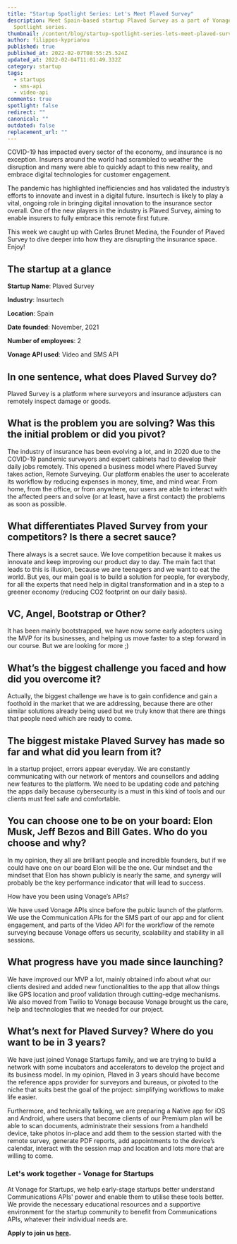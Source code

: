 ```yaml
---
title: "Startup Spotlight Series: Let's Meet Plaved Survey"
description: Meet Spain-based startup Plaved Survey as a part of Vonage Startup
  Spotlight series.
thumbnail: /content/blog/startup-spotlight-series-lets-meet-plaved-survey/plaved-survey.png
author: filippos-kyprianou
published: true
published_at: 2022-02-07T08:55:25.524Z
updated_at: 2022-02-04T11:01:49.332Z
category: startup
tags:
  - startups
  - sms-api
  - video-api
comments: true
spotlight: false
redirect: ""
canonical: ""
outdated: false
replacement_url: ""
---
```

COVID-19 has impacted every sector of the economy, and insurance is no exception. Insurers around the world had scrambled to weather the disruption and many were able to quickly adapt to this new reality, and embrace digital technologies for customer engagement.

The pandemic has highlighted inefficiencies and has validated the industry’s efforts to innovate and invest in a digital future. Insurtech is likely to play a vital, ongoing role in bringing digital innovation to the insurance sector overall. One of the new players in the industry is Plaved Survey, aiming to enable insurers to fully embrace this remote first future.

This week we caught up with Carles Brunet Medina, the Founder of Plaved Survey to dive deeper into how they are disrupting the insurance space. Enjoy!

## The startup at a glance

**Startup Name**: Plaved Survey

**Industry**: Insurtech

**Location**: Spain

**Date founded**: November, 2021

**Number of employees**: 2

**Vonage API used**: Video and SMS API

## In one sentence, what does Plaved Survey do?

Plaved Survey is a platform where surveyors and insurance adjusters can remotely inspect damage or goods. 



## What is the problem you are solving? Was this the initial problem or did you pivot?

The industry of insurance has been evolving a lot, and in 2020 due to the COVID-19 pandemic surveyors and expert cabinets had to develop their daily jobs remotely. This opened a business model where Plaved Survey takes action, Remote Surveying. Our platform enables the user to accelerate its workflow by reducing expenses in money, time, and mind wear. From home, from the office, or from anywhere, our users are able to interact with the affected peers and solve (or at least, have a first contact) the problems as soon as possible. 

## What differentiates Plaved Survey from your competitors? Is there a secret sauce?

There always is a secret sauce. We love competition because it makes us innovate and keep improving our product day to day. The main fact that leads to this is illusion, because we are teenagers and we want to eat the world. But yes, our main goal is to build a solution for people, for everybody, for all the experts that need help in digital transformation and in a step to a greener economy (reducing CO2 footprint on our daily basis).

## VC, Angel, Bootstrap or Other?

It has been mainly bootstrapped, we have now some early adopters using the MVP for its businesses, and helping us move faster to a step forward in our course. But we are looking for more ;)



## What’s the biggest challenge you faced and how did you overcome it?

Actually, the biggest challenge we have is to gain confidence and gain a foothold in the market that we are addressing, because there are other similar solutions already being used but we truly know that there are things that people need which are ready to come. 

## The biggest mistake Plaved Survey has made so far and what did you learn from it?

In a startup project, errors appear everyday. We are constantly communicating with our network of mentors and counsellors and adding new features to the platform. We need to be updating code and patching the apps daily because cybersecurity is a must in this kind of tools and our clients must feel safe and comfortable. 

## You can choose one to be on your board: Elon Musk, Jeff Bezos and Bill Gates. Who do you choose and why? 

In my opinion, they all are brilliant people and incredible founders, but if we could have one on our board Elon will be the one. Our mindset and the mindset that Elon has shown publicly is nearly the same, and synergy will probably be the key performance indicator that will lead to success. 



How have you been using Vonage’s APIs?



We have used Vonage APIs since before the public launch of the platform. We use the Communication APIs for the SMS part of our app and for client engagement, and parts of the Video API for the workflow of the remote surveying because Vonage offers us security, scalability and stability in all sessions. 

## What progress have you made since launching? 

We have improved our MVP a lot, mainly obtained info about what our clients desired and added new functionalities to the app that allow things like GPS location and proof validation through cutting-edge mechanisms. We also moved from Twilio to Vonage because Vonage brought us the care, help and technologies that we needed for our project.



## What’s next for Plaved Survey? Where do you want to be in 3 years?

We have just joined Vonage Startups family, and we are trying to build a network with some incubators and accelerators to develop the project and its business model. In my opinion, Plaved in 3 years should have become the reference apps provider for surveyors and bureaus, or pivoted to the niche that suits best the goal of the project: simplifying workflows to make life easier. 



Furthermore, and technically talking, we are preparing a Native app for iOS and Android, where users that become clients of our Premium plan will be able to scan documents, administrate their sessions from a handheld device, take photos in-place and add them to the session started with the remote survey, generate PDF reports, add appointments to the device’s calendar, interact with the session map and location and lots more that are willing to come. 



### Let's work together - Vonage for Startups

At Vonage for Startups, we help early-stage startups better understand Communications APIs' power and enable them to utilise these tools better. We provide the necessary educational resources and a supportive environment for the startup community to benefit from Communications APIs, whatever their individual needs are.

**Apply to join us [here](https://vonage.dev/3d093hA).**